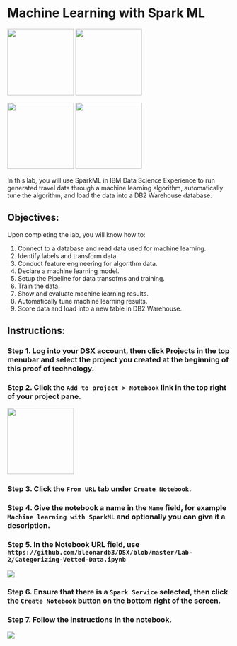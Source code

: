# Machine Learning with Spark ML

[<img src="https://raw.githubusercontent.com/Davin-IBM/Proof-of-Technology/master/DSX/images/DSX.png" height="150"/>](http://datascience.ibm.com/) [<img src="https://github.com/jpatter/LMCO/blob/master/Lab-1/images/DB2Warehouse.png" height="150"/>](https://www.ibm.com/analytics/us/en/technology/cloud-data-services/dashdb/)

[<img src="https://raw.githubusercontent.com/Davin-IBM/Proof-of-Technology/master/DSX/images/jupyter.png" height="150"/>](http://jupyter.org/index.html) [<img src="https://raw.githubusercontent.com/Davin-IBM/Proof-of-Technology/master/DSX/images/spark.png" height="150"/>](http://spark.apache.org/)

In this lab, you will use SparkML in IBM Data Science Experience to run generated travel data through a machine learning algorithm, automatically tune the algorithm, and load the data into a DB2 Warehouse database.

## Objectives:
Upon completing the lab, you will know how to:


1. Connect to a database and read data used for machine learning.
2. Identify labels and transform data.
3. Conduct feature engineering for algorithm data.
4. Declare a machine learning model.
5. Setup the Pipeline for data transofms and training.
6. Train the data.
7. Show and evaluate machine learning results.
8. Automatically tune machine learning results.
9. Score data and load  into a new table in DB2 Warehouse.

## Instructions:

### Step 1.  Log into your [DSX](http://datascience.ibm.com/) account, then click Projects in the top menubar and select the project you created at the beginning of this proof of technology.

### Step 2.  Click the `Add to project > Notebook` link in the top right of your project pane.
<img src="ttps://github.com/bleonardb3/DSX/blob/master/Lab-2/images/Lab2ReadmeNewNotebook.png" height="150"/>

### Step 3.  Click the `From URL` tab under `Create Notebook`.

### Step 4.  Give the notebook a name in the `Name` field, for example `Machine learning with SparkML` and optionally you can give it a description.

### Step 5.  In the Notebook URL field, use `https://github.com/bleonardb3/DSX/blob/master/Lab-2/Categorizing-Vetted-Data.ipynb`

<img src="https://raw.githubusercontent.com/jpatter/DSX/master/Lab-1/images/CategorizingVettedDataNewNotebook.PNG"/>

### Step 6.  Ensure that there is a `Spark Service` selected, then click the `Create Notebook` button on the bottom right of the screen.

### Step 7.  Follow the instructions in the notebook.

<img src="https://raw.githubusercontent.com/jpatter/Proof-of-Technology/master/DSX/images/lab2-notebook.png"/>
